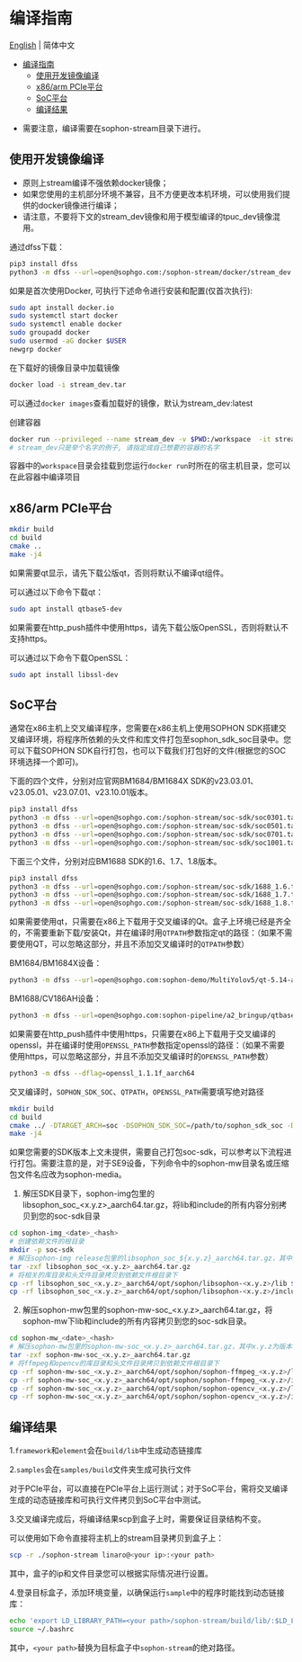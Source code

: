 # 编译指南

[English](HowToMake_EN.md) | 简体中文

- [编译指南](#编译指南)
  - [使用开发镜像编译](#使用开发镜像编译)
  - [x86/arm PCIe平台](#x86arm-pcie平台)
  - [SoC平台](#soc平台)
  - [编译结果](#编译结果)

* 需要注意，编译需要在sophon-stream目录下进行。

## 使用开发镜像编译

* 原则上stream编译不强依赖docker镜像；
* 如果您使用的主机部分环境不兼容，且不方便更改本机环境，可以使用我们提供的docker镜像进行编译；
* 请注意，不要将下文的stream_dev镜像和用于模型编译的tpuc_dev镜像混用。

通过dfss下载：
```bash
pip3 install dfss
python3 -m dfss --url=open@sophgo.com:/sophon-stream/docker/stream_dev.tar
```

如果是首次使用Docker, 可执行下述命令进行安装和配置(仅首次执行):
```bash
sudo apt install docker.io
sudo systemctl start docker
sudo systemctl enable docker
sudo groupadd docker
sudo usermod -aG docker $USER
newgrp docker
```

在下载好的镜像目录中加载镜像
```bash
docker load -i stream_dev.tar
```
可以通过`docker images`查看加载好的镜像，默认为stream_dev:latest

创建容器
```bash
docker run --privileged --name stream_dev -v $PWD:/workspace  -it stream_dev:latest
# stream_dev只是举个名字的例子, 请指定成自己想要的容器的名字
```
容器中的`workspace`目录会挂载到您运行`docker run`时所在的宿主机目录，您可以在此容器中编译项目


## x86/arm PCIe平台
```bash
mkdir build
cd build
cmake ..
make -j4
```
如果需要qt显示，请先下载公版qt，否则将默认不编译qt组件。

可以通过以下命令下载qt：
```bash
sudo apt install qtbase5-dev
```

如果需要在http_push插件中使用https，请先下载公版OpenSSL，否则将默认不支持https。

可以通过以下命令下载OpenSSL：
```bash
sudo apt install libssl-dev
```


## SoC平台
通常在x86主机上交叉编译程序，您需要在x86主机上使用SOPHON SDK搭建交叉编译环境，将程序所依赖的头文件和库文件打包至sophon_sdk_soc目录中。您可以下载SOPHON SDK自行打包，也可以下载我们打包好的文件(根据您的SOC环境选择一个即可)。

下面的四个文件，分别对应官网BM1684/BM1684X SDK的v23.03.01、v23.05.01、v23.07.01、v23.10.01版本。
```bash
pip3 install dfss
python3 -m dfss --url=open@sophgo.com:/sophon-stream/soc-sdk/soc0301.tar.gz
python3 -m dfss --url=open@sophgo.com:/sophon-stream/soc-sdk/soc0501.tar.gz
python3 -m dfss --url=open@sophgo.com:/sophon-stream/soc-sdk/soc0701.tar.gz
python3 -m dfss --url=open@sophgo.com:/sophon-stream/soc-sdk/soc1001.tar.gz
```

下面三个文件，分别对应BM1688 SDK的1.6、1.7、1.8版本。
```bash
pip3 install dfss
python3 -m dfss --url=open@sophgo.com:/sophon-stream/soc-sdk/1688_1.6.tar.gz
python3 -m dfss --url=open@sophgo.com:/sophon-stream/soc-sdk/1688_1.7.tar.gz
python3 -m dfss --url=open@sophgo.com:/sophon-stream/soc-sdk/1688_1.8.tar.gz
```

如果需要使用qt，只需要在x86上下载用于交叉编译的Qt。盒子上环境已经是齐全的，不需要重新下载/安装Qt，并在编译时用`QTPATH`参数指定qt的路径：（如果不需要使用QT，可以忽略这部分，并且不添加交叉编译时的`QTPATH`参数）

BM1684/BM1684X设备：
```bash
python3 -m dfss --url=open@sophgo.com:sophon-demo/MultiYolov5/qt-5.14-amd64-aarch64-fl2000fb_v1.1.0.tar.xz
```

BM1688/CV186AH设备：
```bash
python3 -m dfss --url=open@sophgo.com:sophon-pipeline/a2_bringup/qtbase.zip
```

如果需要在http_push插件中使用https，只需要在x86上下载用于交叉编译的openssl，并在编译时使用`OPENSSL_PATH`参数指定openssl的路径：（如果不需要使用https，可以忽略这部分，并且不添加交叉编译时的`OPENSSL_PATH`参数）
```bash
python3 -m dfss --dflag=openssl_1.1.1f_aarch64
```

交叉编译时，`SOPHON_SDK_SOC`、`QTPATH`，`OPENSSL_PATH`需要填写绝对路径

```bash
mkdir build
cd build
cmake ../ -DTARGET_ARCH=soc -DSOPHON_SDK_SOC=/path/to/sophon_sdk_soc -DQTPATH=/path/to/qt -DOPENSSL_PATH=/path/to/openssl
make -j4
```

如果您需要的SDK版本上文未提供，需要自己打包soc-sdk，可以参考以下流程进行打包。需要注意的是，对于SE9设备，下列命令中的sophon-mw目录名或压缩包文件名应改为sophon-media。

 1. 解压SDK目录下，sophon-img包里的libsophon_soc_<x.y.z>_aarch64.tar.gz，将lib和include的所有内容分别拷贝到您的soc-sdk目录
 ```bash
 cd sophon-img_<date>_<hash>
# 创建依赖文件的根目录
mkdir -p soc-sdk
# 解压sophon-img release包里的libsophon_soc_${x.y.z}_aarch64.tar.gz，其中x.y.z为版本号
tar -zxf libsophon_soc_<x.y.z>_aarch64.tar.gz
# 将相关的库目录和头文件目录拷贝到依赖文件根目录下
cp -rf libsophon_soc_<x.y.z>_aarch64/opt/sophon/libsophon-<x.y.z>/lib ${soc-sdk}
cp -rf libsophon_soc_<x.y.z>_aarch64/opt/sophon/libsophon-<x.y.z>/include ${soc-sdk}
 ```
 2. 解压sophon-mw包里的sophon-mw-soc_<x.y.z>_aarch64.tar.gz，将sophon-mw下lib和include的所有内容拷贝到您的soc-sdk目录。
 ```bash
 cd sophon-mw_<date>_<hash>
# 解压sophon-mw包里的sophon-mw-soc_<x.y.z>_aarch64.tar.gz，其中x.y.z为版本号
tar -zxf sophon-mw-soc_<x.y.z>_aarch64.tar.gz
# 将ffmpeg和opencv的库目录和头文件目录拷贝到依赖文件根目录下
cp -rf sophon-mw-soc_<x.y.z>_aarch64/opt/sophon/sophon-ffmpeg_<x.y.z>/lib ${soc-sdk}
cp -rf sophon-mw-soc_<x.y.z>_aarch64/opt/sophon/sophon-ffmpeg_<x.y.z>/include ${soc-sdk}
cp -rf sophon-mw-soc_<x.y.z>_aarch64/opt/sophon/sophon-opencv_<x.y.z>/lib ${soc-sdk}
cp -rf sophon-mw-soc_<x.y.z>_aarch64/opt/sophon/sophon-opencv_<x.y.z>/include ${soc-sdk}
 ```

## 编译结果
1.`framework`和`element`会在`build/lib`中生成动态链接库

2.`samples`会在`samples/build`文件夹生成可执行文件

对于PCIe平台，可以直接在PCIe平台上运行测试；对于SoC平台，需将交叉编译生成的动态链接库和可执行文件拷贝到SoC平台中测试。

3.交叉编译完成后，将编译结果scp到盒子上时，需要保证目录结构不变。

可以使用如下命令直接将主机上的stream目录拷贝到盒子上：

```bash
scp -r ./sophon-stream linaro@<your ip>:<your path>
```

其中，盒子的ip和文件目录您可以根据实际情况进行设置。

4.登录目标盒子，添加环境变量，以确保运行`sample`中的程序时能找到动态链接库：
```bash
echo 'export LD_LIBRARY_PATH=<your path>/sophon-stream/build/lib/:$LD_LIBRARY_PATH' >> ~/.bashrc
source ~/.bashrc
```

其中，`<your path>`替换为目标盒子中`sophon-stream`的绝对路径。
